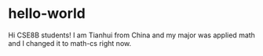 # hello-world

Hi CSE8B students!
I am Tianhui from China and my major was applied math and I changed it to math-cs right now.
